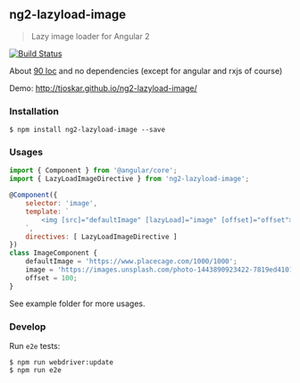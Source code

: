 ## ng2-lazyload-image

> Lazy image loader for Angular 2

[![Build Status](https://travis-ci.org/tjoskar/ng2-lazyload-image.svg?branch=master)](https://travis-ci.org/tjoskar/ng2-lazyload-image)

About [90 loc](https://github.com/tjoskar/ng2-lazyload-image/blob/master/src/lazyload-image.directive.ts) and no dependencies (except for angular and rxjs of course)

Demo: http://tjoskar.github.io/ng2-lazyload-image/

### Installation
```
$ npm install ng2-lazyload-image --save
```

### Usages

```javascript
import { Component } from '@angular/core';
import { LazyLoadImageDirective } from 'ng2-lazyload-image';

@Component({
    selector: 'image',
    template: `
        <img [src]="defaultImage" [lazyLoad]="image" [offset]="offset">
    `,
    directives: [ LazyLoadImageDirective ]
})
class ImageComponent {
    defaultImage = 'https://www.placecage.com/1000/1000';
    image = 'https://images.unsplash.com/photo-1443890923422-7819ed4101c0?fm=jpg';
    offset = 100;
}
```

See example folder for more usages.

### Develop
Run `e2e` tests:
```
$ npm run webdriver:update
$ npm run e2e
```
